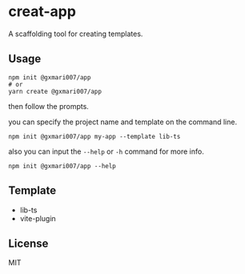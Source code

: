 # creat-app

A scaffolding tool for creating templates.

## Usage

```
npm init @gxmari007/app
# or
yarn create @gxmari007/app
```

then follow the prompts.

you can specify the project name and template on the command line.

```
npm init @gxmari007/app my-app --template lib-ts
```

also you can input the `--help` or `-h` command for more info.

```
npm init @gxmari007/app --help
```

## Template

- lib-ts
- vite-plugin

## License

MIT
